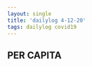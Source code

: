```yaml
---
layout: single
title: 'dailylog 4-12-20'
tags: dailylog covid19
--- 
```


## PER CAPITA

<div class="flourish-embed flourish-bar-chart-race" data-src="visualisation/1897673" data-url="https://flo.uri.sh/visualisation/1897673/embed"><script src="https://public.flourish.studio/resources/embed.js"></script></div>